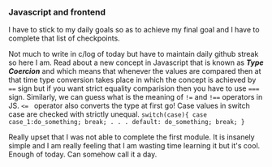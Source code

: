 ### Javascript and frontend 
I have to stick to my daily goals so as to achieve my final goal and I have to complete that list of checkpoints.

Not much to write in c/log of today but have to maintain daily github streak so here I am. Read about a new concept in Javascript that is known as ***Type Coercion*** and which means that whenever the values are compared then at that time type conversion takes place in which the concept is achieved by ````==```` sign but if you want strict equality comparision then you have to use ````===```` sign. Similarly, we can guess what is the meaning of ````!=```` and ````!==```` operators in JS.
``<= `` operator also converts the type at first go!
Case values in switch case are checked with strictly unequal.
    ```
    switch(case){
    case case_1:do_something; break;
    .
    .
    .
    default:
    do_something;
    break;
    }
    ```

Really upset that I was not able to complete the first module. It is insanely simple and I am really feeling that I am wasting time learning it but it's cool. Enough of today. Can somehow call it a day. 